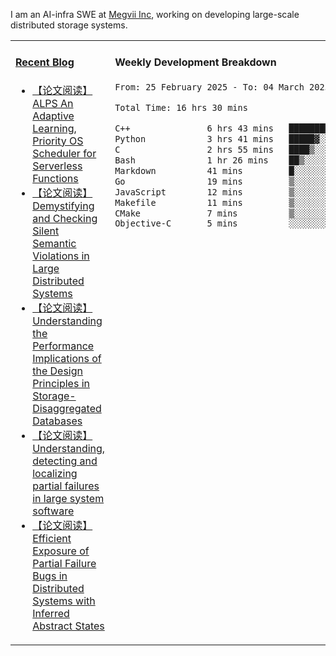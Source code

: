 I am an AI-infra SWE at [Megvii Inc](https://en.megvii.com/), working on developing large-scale distributed storage systems.

<table width="960px">
<tr>
<td valign="top" width="50%">

#### <a href="https://www.kongjun18.me" target="_blank">Recent Blog</a>

<!-- BLOG-POST-LIST:START -->
- [【论文阅读】ALPS An Adaptive Learning, Priority OS Scheduler for Serverless Functions](https://kongjun18.github.io/posts/alps-an-adaptive-learning-priority-os-scheduler-for-serverless-functions/)
- [【论文阅读】Demystifying and Checking Silent Semantic Violations in Large Distributed Systems](https://kongjun18.github.io/posts/demystifying-and-checking-silent-semantic-violations-in-large-distributed-systems/)
- [【论文阅读】Understanding the Performance Implications of the Design Principles in Storage-Disaggregated Databases](https://kongjun18.github.io/posts/understanding-the-performance-implications-of-the-design-principles-in-storage-disaggregated-databases/)
- [【论文阅读】Understanding, detecting and localizing partial failures in large system software](https://kongjun18.github.io/posts/understanding-detecting-and-localizing-partial-failures-in-large-system-software/)
- [【论文阅读】Efficient Exposure of Partial Failure Bugs in Distributed Systems with Inferred Abstract States](https://kongjun18.github.io/posts/efficient-exposure-of-partial-failure-bugs-in-distributed-systems-with-inferred-abstract-states/)
<!-- BLOG-POST-LIST:END -->

</td>
<td valign="top" width="50%">

#### Weekly Development Breakdown

<!--START_SECTION:waka-->

```txt
From: 25 February 2025 - To: 04 March 2025

Total Time: 16 hrs 30 mins

C++               6 hrs 43 mins   ██████████▒░░░░░░░░░░░░░░   40.71 %
Python            3 hrs 41 mins   █████▓░░░░░░░░░░░░░░░░░░░   22.37 %
C                 2 hrs 55 mins   ████▒░░░░░░░░░░░░░░░░░░░░   17.75 %
Bash              1 hr 26 mins    ██▒░░░░░░░░░░░░░░░░░░░░░░   08.69 %
Markdown          41 mins         █░░░░░░░░░░░░░░░░░░░░░░░░   04.20 %
Go                19 mins         ▒░░░░░░░░░░░░░░░░░░░░░░░░   01.96 %
JavaScript        12 mins         ▒░░░░░░░░░░░░░░░░░░░░░░░░   01.22 %
Makefile          11 mins         ▒░░░░░░░░░░░░░░░░░░░░░░░░   01.14 %
CMake             7 mins          ▒░░░░░░░░░░░░░░░░░░░░░░░░   00.72 %
Objective-C       5 mins          ░░░░░░░░░░░░░░░░░░░░░░░░░   00.55 %
```

<!--END_SECTION:waka-->
</td>
</tr>

</table>
